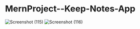 # MernProject--Keep-Notes-App

![Screenshot (115)](https://user-images.githubusercontent.com/72183704/129415290-7a6138bc-6989-4f8d-925b-6ee90794d9d3.png)
![Screenshot (116)](https://user-images.githubusercontent.com/72183704/129415296-2ff97435-e173-4cdb-9a02-61948d6483c5.png)
